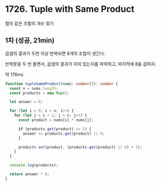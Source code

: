 # 1726. Tuple with Same Product

합이 같은 조합의 개수 찾기

## 1차 (성공, 21min)

곱셈의 결과가 두번 이상 반복되면 8개의 조합이 생긴다.

반복문을 두 번 돌면서, 곱셈의 결과가 이미 있는지를 파악하고, 마지막에 8을 곱하자.

약 176ms

```ts
function tupleSameProduct(nums: number[]): number {
  const n = nums.length;
  const products = new Map();

  let answer = 0;

  for (let i = 0; i < n; i++) {
    for (let j = i + 1; j < n; j++) {
      const product = nums[i] * nums[j];

      if (products.get(product) >= 1) {
        answer += products.get(product) || 0;
      }

      products.set(product, (products.get(product) || 0) + 1);
    }
  }

  console.log(products);

  return answer * 8;
}
```